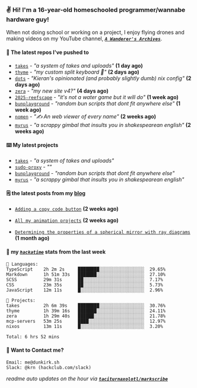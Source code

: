 ### ✌️ Hi! I'm a 16-year-old homeschooled programmer/wannabe hardware guy!

When not doing school or working on a project, I enjoy flying drones and making videos on my YouTube channel, [**_`A Wanderer's Archives`_**](https://youtube.com/@wanderer.archives).

#### 👷 The latest repos I've pushed to

- [`takes`](https://github.com/taciturnaxolotl/takes) - _"a system of takes and uploads"_ **(1 day ago)**
- [`thyme`](https://github.com/taciturnaxolotl/thyme) - _"my custom split keyboard 🫶"_ **(2 days ago)**
- [`dots`](https://github.com/taciturnaxolotl/dots) - _"Kieran's opinionated (and probably slightly dumb) nix config"_ **(2 days ago)**
- [`zera`](https://github.com/taciturnaxolotl/zera) - _"my new site v4?"_ **(4 days ago)**
- [`2025-reefscape`](https://github.com/df1317/2025-reefscape) - _"it's not a water game but it will do"_ **(1 week ago)**
- [`bunplayground`](https://github.com/taciturnaxolotl/bunplayground) - _"random bun scripts that dont fit anywhere else"_ **(1 week ago)**
- [`nomen`](https://github.com/aramshiva/nomen) - _"✍️ An web viewer of every name"_ **(2 weeks ago)**
- [`myrus`](https://github.com/taciturnaxolotl/myrus) - _"a scrappy gimbal that insults you in shakespearean english"_ **(2 weeks ago)**

#### ⌨️ My latest projects

- [`takes`](https://github.com/taciturnaxolotl/takes) - _"a system of takes and uploads"_
- [`sudo-proxy`](https://github.com/taciturnaxolotl/sudo-proxy) - _""_
- [`bunplayground`](https://github.com/taciturnaxolotl/bunplayground) - _"random bun scripts that dont fit anywhere else"_
- [`myrus`](https://github.com/taciturnaxolotl/myrus) - _"a scrappy gimbal that insults you in shakespearean english"_

#### 🗒️ the latest posts from my [blog](https://dunkirk.sh)

- [`Adding a copy code button`](https://dunkirk.sh/blog/adding-a-copy-button/) **(2 weeks ago)**

- [`All my animation projects`](https://dunkirk.sh/blog/my-animations/) **(2 weeks ago)**

- [`Determining the properties of a spherical mirror with ray diagrams`](https://dunkirk.sh/blog/spherical-ray-diagrams/) **(1 month ago)**



#### 📡 my [_`hackatime`_](https://waka.hackclub.com) stats from the last week

```text
💾 Languages:
TypeScript    2h 2m 2s     ████████░░░░░░░░░░░░░░░░░  29.65%
Markdown      1h 51m 33s   ███████░░░░░░░░░░░░░░░░░░  27.10%
SCSS          29m 31s      ██░░░░░░░░░░░░░░░░░░░░░░░  7.17%
CSS           23m 35s      ██░░░░░░░░░░░░░░░░░░░░░░░  5.73%
JavaScript    12m 11s      █░░░░░░░░░░░░░░░░░░░░░░░░  2.96%

💼 Projects:
takes         2h 6m 39s    ████████░░░░░░░░░░░░░░░░░  30.76%
thyme         1h 39m 16s   ███████░░░░░░░░░░░░░░░░░░  24.11%
zera          1h 29m 40s   ██████░░░░░░░░░░░░░░░░░░░  21.78%
mcp-servers   53m 25s      ████░░░░░░░░░░░░░░░░░░░░░  12.97%
nixos         13m 11s      █░░░░░░░░░░░░░░░░░░░░░░░░  3.20%

Total: 6 hrs 52 mins
```

#### 📮 Want to Contact me?

```text
Email: me@dunkirk.sh
Slack: @krn (hackclub.com/slack)
```

_readme auto updates on the hour via [**`taciturnaxolotl/markscribe`**](https://github.com/taciturnaxolotl/markscribe)_
